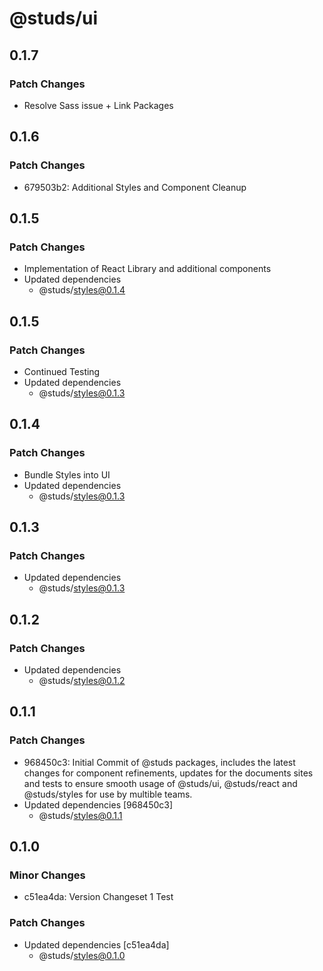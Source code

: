 # @studs/ui

## 0.1.7

### Patch Changes

- Resolve Sass issue + Link Packages

## 0.1.6

### Patch Changes

- 679503b2: Additional Styles and Component Cleanup

## 0.1.5

### Patch Changes

- Implementation of React Library and additional components
- Updated dependencies
  - @studs/styles@0.1.4

## 0.1.5

### Patch Changes

- Continued Testing
- Updated dependencies
  - @studs/styles@0.1.3

## 0.1.4

### Patch Changes

- Bundle Styles into UI
- Updated dependencies
  - @studs/styles@0.1.3

## 0.1.3

### Patch Changes

- Updated dependencies
  - @studs/styles@0.1.3

## 0.1.2

### Patch Changes

- Updated dependencies
  - @studs/styles@0.1.2

## 0.1.1

### Patch Changes

- 968450c3: Initial Commit of @studs packages, includes the latest changes for component refinements, updates for the documents sites and tests to ensure smooth usage of @studs/ui, @studs/react and @studs/styles for use by multible teams.
- Updated dependencies [968450c3]
  - @studs/styles@0.1.1

## 0.1.0

### Minor Changes

- c51ea4da: Version Changeset 1 Test

### Patch Changes

- Updated dependencies [c51ea4da]
  - @studs/styles@0.1.0
